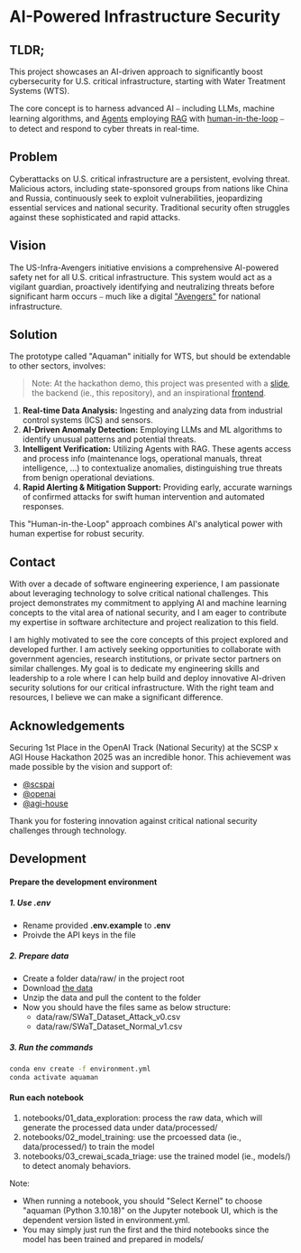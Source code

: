 # AI-Powered Infrastructure Security

## TLDR;
This project showcases an AI-driven approach to significantly boost cybersecurity for U.S. critical infrastructure, starting with Water Treatment Systems (WTS).

The core concept is to harness advanced AI ⎯ including LLMs, machine learning algorithms, and [Agents](https://cookbook.openai.com/topic/agents) employing [RAG](https://platform.openai.com/docs/guides/optimizing-llm-accuracy/retrieval-augmented-generation-rag#retrieval-augmented-generation-rag) with [human-in-the-loop](https://platform.openai.com/docs/guides/safety-best-practices/human-in-the-loop-hitl#human-in-the-loop-hitl) ⎯ to detect and respond to cyber threats in real-time.

## Problem
Cyberattacks on U.S. critical infrastructure are a persistent, evolving threat. Malicious actors, including state-sponsored groups from nations like China and Russia, continuously seek to exploit vulnerabilities, jeopardizing essential services and national security. Traditional security often struggles against these sophisticated and rapid attacks.

## Vision
The US-Infra-Avengers initiative envisions a comprehensive AI-powered safety net for all U.S. critical infrastructure. This system would act as a vigilant guardian, proactively identifying and neutralizing threats before significant harm occurs ⎯ much like a digital ["Avengers"](https://en.wikipedia.org/wiki/The_Avengers_(2012_film)) for national infrastructure.

## Solution
The prototype called "Aquaman" initially for WTS, but should be extendable to other sectors, involves:
> Note: At the hackathon demo, this project was presented with a [slide](https://miro.com/app/board/uXjVOR_KLDo=/?share_link_id=307595755820), the backend (ie., this repository), and an inspirational [frontend](https://us-infra-avengers.web.app).

1.  **Real-time Data Analysis:** Ingesting and analyzing data from industrial control systems (ICS) and sensors.
2.  **AI-Driven Anomaly Detection:** Employing LLMs and ML algorithms to identify unusual patterns and potential threats.
3.  **Intelligent Verification:** Utilizing Agents with RAG. These agents access and process info (maintenance logs, operational manuals, threat intelligence, ...) to contextualize anomalies, distinguishing true threats from benign operational deviations.
4.  **Rapid Alerting & Mitigation Support:** Providing early, accurate warnings of confirmed attacks for swift human intervention and automated responses.

This "Human-in-the-Loop" approach combines AI's analytical power with human expertise for robust security.

## Contact
With over a decade of software engineering experience, I am passionate about leveraging technology to solve critical national challenges. This project demonstrates my commitment to applying AI and machine learning concepts to the vital area of national security, and I am eager to contribute my expertise in software architecture and project realization to this field.

I am highly motivated to see the core concepts of this project explored and developed further. I am actively seeking opportunities to collaborate with government agencies, research institutions, or private sector partners on similar challenges. My goal is to dedicate my engineering skills and leadership to a role where I can help build and deploy innovative AI-driven security solutions for our critical infrastructure. With the right team and resources, I believe we can make a significant difference.

## Acknowledgements
Securing 1st Place in the OpenAI Track (National Security) at the SCSP x AGI House Hackathon 2025 was an incredible honor. This achievement was made possible by the vision and support of:

*   [@scspai](https://github.com/scspai)
*   [@openai](https://github.com/openai)
*   [@agi-house](https://github.com/agi-house)

Thank you for fostering innovation against critical national security challenges through technology.




## Development

#### Prepare the development environment
##### 1. Use .env
  - Rename provided **.env.example** to  **.env**
  - Proivde the API keys in the file

##### 2. Prepare data
  * Create a folder data/raw/ in the project root
  * Download [the data](https://drive.google.com/file/d/15tBLNlnWbzdTLn59sD-XXIabbEhKii9Y/view?usp=sharing)
  * Unzip the data and pull the content to the folder
  * Now you should have the files same as below structure:
    * data/raw/SWaT_Dataset_Attack_v0.csv
    * data/raw/SWaT_Dataset_Normal_v1.csv

##### 3. Run the commands

  ```bash
  conda env create -f environment.yml
  conda activate aquaman
  ```

#### Run each notebook
1. notebooks/01_data_exploration: process the raw data, which will generate the processed data under data/processed/
2. notebooks/02_model_training: use the prcoessed data (ie., data/processed/) to train the model
3. notebooks/03_crewai_scada_triage: use the trained model (ie., models/) to detect anomaly behaviors.

Note:
- When running a notebook, you should "Select Kernel" to choose "aquaman (Python 3.10.18)" on the Jupyter notebook UI, which is the dependent version listed in environment.yml.
- You may simply just run the first and the third notebooks since the model has been trained and prepared in models/